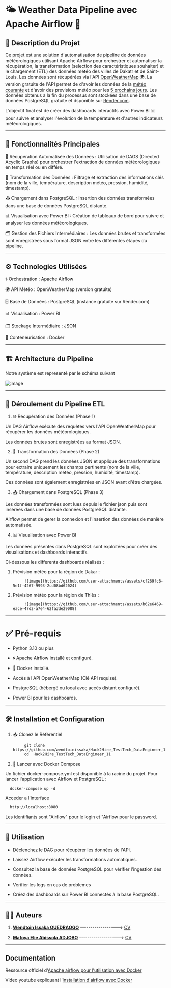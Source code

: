 
# 🌤️ Weather Data Pipeline avec Apache Airflow 🚀


## 📝 Description du Projet


Ce projet est une solution d'automatisation de pipeline de données météorologiques utilisant Apache Airflow pour orchestrer et automatiser la récupération, la transformation (selection des caractéristiques souhaiter) et le chargement (ETL) des données météo des villes de Dakatr et de Saint-Louis. Les données sont récupérées via l'API [OpenWeatherMap](https://openweathermap.org/) 🌍. La version gratuite de l'API permet de d'avoir les données de la [météo courante](https://openweathermap.org/current#one) et d'avoir des previsions météo pour les [5 prochains jours](https://openweathermap.org/forecast5#data). Les données obtenus a la fin du processus sont stockées dans une base de données PostgreSQL gratuite et dsponible sur [Render.com](https://render.com/).

L'objectif final est de créer des dashboards interactifs avec Power BI 📊 pour suivre et analyser l'évolution de la température et d'autres indicateurs météorologiques.


---


## 🚀 Fonctionnalités Principales

🔄 Récupération Automatisée des Données : Utilisation de DAGS (Directed Acyclic Graphs) pour orchestrer l'extraction de données météorologiques en temps réel ou en différé.

🧹 Transformation des Données : Filtrage et extraction des informations clés (nom de la ville, température, description météo, pression, humidité, timestamp).

📤 Chargement dans PostgreSQL : Insertion des données transformées dans une base de données PostgreSQL distante.

📊 Visualisation avec Power BI : Création de tableaux de bord pour suivre et analyser les données météorologiques.

🗂️ Gestion des Fichiers Intermédiaires : Les données brutes et transformées sont enregistrées sous format JSON entre les différentes étapes du pipeline.


---


## ⚙️ Technologies Utilisées

🌀 Orchestration : Apache Airflow

🌍 API Météo : OpenWeatherMap (version gratuite)

🗄️ Base de Données : PostgreSQL (instance gratuite sur Render.com)

📊 Visualisation : Power BI

🗂️ Stockage Intermédiaire : JSON

🐳 Conteneurisation : Docker


---


## 🏗️ Architecture du Pipeline

Notre système est representé par le schéma suivant 

![image](https://github.com/user-attachments/assets/5d37537f-d726-4275-97cb-2242c04db985)






---



## 🔄 Déroulement du Pipeline ETL


1. 🌐 Récupération des Données (Phase 1)

Un DAG Airflow exécute des requêtes vers l'API OpenWeatherMap pour récupérer les données météorologiques.

Les données brutes sont enregistrées au format JSON.

2. 🧪 Transformation des Données (Phase 2)

Un second DAG prend les données JSON et applique des transformations pour extraire uniquement les champs pertinents (nom de la ville, température, description météo, pression, humidité, timestamp).

Ces données sont également enregistrées en JSON avant d'être chargées.

3. 📤 Chargement dans PostgreSQL (Phase 3)

Les données transformées sont lues depuis le fichier json puis sont insérées dans une base de données PostgreSQL distante.

Airflow permet de gerer la connexion et l'insertion des données de manière automatisée.

4. 📊 Visualisation avec Power BI

Les données présentes dans PostgreSQL sont exploitées pour créer des visualisations et dashboards interactifs.

Ci-dessous les differents dashboards réalisés : 



1. Prévision météo pour la région de Dakar :

            ![image](https://github.com/user-attachments/assets/cf269fc6-5e1f-4267-9993-2cd08bd62024)


2. Prévision météo pour la région de Thiès :

            ![image](https://github.com/user-attachments/assets/b62e6469-eace-47d2-a7e4-62fa3de29088)




---


# ✅ Pré-requis


- Python 3.10 ou plus

- 🌀 Apache Airflow installé et configuré.
 
- 🐳 Docker installé.

- Accès à l'API OpenWeatherMap (Clé API requise).

- PostgreSQL (hébergé ou local avec accès distant configuré).

- Power BI pour les dashboards.


---


## 🛠️ Installation et Configuration


1. 📥 Clonez le Référentiel

            git clone https://github.com/wendtoinissaka/Hack2Hire_TestTech_DataEngineer_11.git
            cd  Hack2Hire_TestTech_DataEngineer_11


2. 🐳 Lancer avec Docker Compose

Un fichier docker-compose.yml est disponible à la racine du projet. Pour lancer l'application avec Airflow et PostgreSQL :

      docker-compose up -d

Acceder a l'interface

      http://localhost:8080

Les identifiants sont "Airflow" pour le login et "Airflow pour le password.


---


## 🔧 Utilisation

- Déclenchez le DAG pour récupérer les données de l'API.

- Laissez Airflow exécuter les transformations automatiques.

- Consultez la base de données PostgreSQL pour vérifier l'ingestion des données.

- Verifier les logs en cas de problemes

- Créez des dashboards sur Power BI connectés à la base PostgreSQL.


---


## 👤👤 Auteurs


1. **[Wendtoin Issaka OUEDRAOGO](#)**  ------------------>  [CV](cv/cv_issaka.pdf)  

2. **[Mafoya Elie Abissola ADJOBO](#)**  ------------------->  [CV](cv/CV%20Elie%20Adjobo.pdf)


---

## Documentation

Ressource officiel d'[Apache airflow pour l'utilisation avec Docker](https://airflow.apache.org/docs/apache-airflow/stable/howto/docker-compose/index.html)

Video youtube expliquant l'[installation d'airflow avec Docker](https://www.youtube.com/watch?v=Sva8rDtlWi4)

